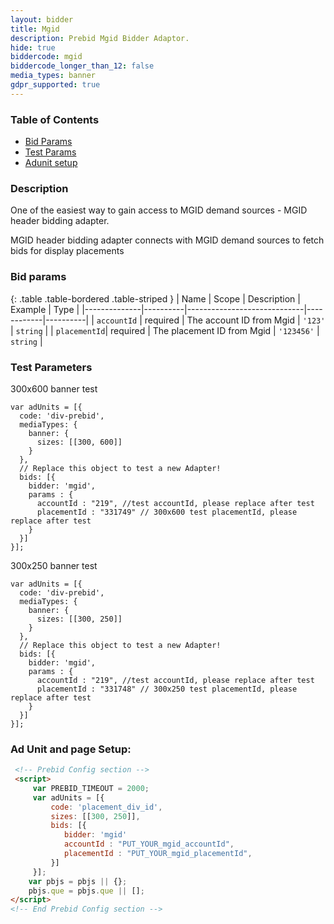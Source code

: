 ```yaml
---
layout: bidder
title: Mgid
description: Prebid Mgid Bidder Adaptor.
hide: true
biddercode: mgid
biddercode_longer_than_12: false
media_types: banner
gdpr_supported: true
---
```


### Table of Contents

- [Bid Params](#mgid-bid-params)
- [Test Params](#mgid-test-params)
- [Adunit setup](#mgid-ad-unit-setup)

### Description

One of the easiest way to gain access to MGID demand sources  - MGID header bidding adapter.

MGID header bidding adapter connects with MGID demand sources to fetch bids for display placements

<a name="mgid-bid-params" />

### Bid params

{: .table .table-bordered .table-striped }
| Name         | Scope    | Description                 | Example    | Type     |
|--------------|----------|-----------------------------|------------|----------|
| `accountId`  | required | The account ID from Mgid    | `'123'`    | `string` |
| `placementId`| required | The placement ID from Mgid  | `'123456'` | `string` |


<a name="mgid-test-params" />

### Test Parameters

300x600 banner test
```
var adUnits = [{
  code: 'div-prebid',
  mediaTypes: {
    banner: {
      sizes: [[300, 600]]
    }
  },
  // Replace this object to test a new Adapter!
  bids: [{
    bidder: 'mgid',
    params : {
      accountId : "219", //test accountId, please replace after test
      placementId : "331749" // 300x600 test placementId, please replace after test
    }
  }]
}];
```

300x250 banner test
```
var adUnits = [{
  code: 'div-prebid',
  mediaTypes: {
    banner: {
      sizes: [[300, 250]]
    }
  },
  // Replace this object to test a new Adapter!
  bids: [{
    bidder: 'mgid',
    params : {
      accountId : "219", //test accountId, please replace after test
      placementId : "331748" // 300x250 test placementId, please replace after test
    }
  }]
}];
```

<a name="mgid-ad-unit-setup" />

### Ad Unit and page Setup:

```html
 <!-- Prebid Config section -->
 <script>
     var PREBID_TIMEOUT = 2000;
     var adUnits = [{
         code: 'placement_div_id',
         sizes: [[300, 250]],
         bids: [{
            bidder: 'mgid'
            accountId : "PUT_YOUR_mgid_accountId",
            placementId : "PUT_YOUR_mgid_placementId",
         }]
     }]; 
    var pbjs = pbjs || {};
    pbjs.que = pbjs.que || [];
</script>
<!-- End Prebid Config section -->
```
